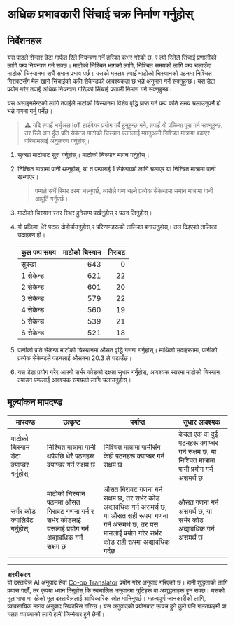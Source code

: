 <!--
CO_OP_TRANSLATOR_METADATA:
{
  "original_hash": "ed0fbd6aed084bfba7d5e2f206968c50",
  "translation_date": "2025-08-27T11:20:55+00:00",
  "source_file": "2-farm/lessons/3-automated-plant-watering/assignment.md",
  "language_code": "ne"
}
-->
# अधिक प्रभावकारी सिंचाई चक्र निर्माण गर्नुहोस्

## निर्देशनहरू

यस पाठले सेन्सर डेटा मार्फत रिले नियन्त्रण गर्ने तरिका कभर गरेको छ, र त्यो रिलेले सिंचाई प्रणालीको लागि पम्प नियन्त्रण गर्न सक्छ। माटोको निश्चित भागको लागि, निश्चित समयको लागि पम्प चलाउँदा माटोको चिस्यानमा सधैं समान प्रभाव पर्छ। यसको मतलब तपाईं माटोको चिस्यानको पठनमा निश्चित गिरावटसँग मेल खाने सिंचाईको कति सेकेन्डको आवश्यकता छ भन्ने अनुमान गर्न सक्नुहुन्छ। यस डेटा प्रयोग गरेर तपाईं अधिक नियन्त्रण गरिएको सिंचाई प्रणाली निर्माण गर्न सक्नुहुन्छ।

यस असाइनमेन्टको लागि तपाईंले माटोको चिस्यानमा विशेष वृद्धि प्राप्त गर्न पम्प कति समय चलाउनुपर्ने हो भन्ने गणना गर्नु पर्नेछ।

> ⚠️ यदि तपाईं भर्चुअल IoT हार्डवेयर प्रयोग गर्दै हुनुहुन्छ भने, तपाईं यो प्रक्रिया पूरा गर्न सक्नुहुन्छ, तर रिले अन हुँदा प्रति सेकेन्ड माटोको चिस्यान पठनलाई म्यानुअली निश्चित मात्रामा बढाएर परिणामलाई अनुकरण गर्नुहोस्।

1. सुक्खा माटोबाट सुरु गर्नुहोस्। माटोको चिस्यान मापन गर्नुहोस्।

1. निश्चित मात्रामा पानी थप्नुहोस्, या त पम्पलाई 1 सेकेन्डको लागि चलाएर या निश्चित मात्रामा पानी खन्याएर।

    > पम्पले सधैं स्थिर दरमा चल्नुपर्छ, त्यसैले पम्प चल्ने प्रत्येक सेकेन्डमा समान मात्रामा पानी आपूर्ति गर्नुपर्छ।

1. माटोको चिस्यान स्तर स्थिर हुनेसम्म पर्खनुहोस् र पठन लिनुहोस्।

1. यो प्रक्रिया धेरै पटक दोहोर्याउनुहोस् र परिणामहरूको तालिका बनाउनुहोस्। तल दिइएको तालिका उदाहरण हो।

    | कुल पम्प समय | माटोको चिस्यान | गिरावट |
    | --- | --: | -: |
    | सुक्खा | 643 |  0 |
    | 1 सेकेन्ड  | 621 | 22 |
    | 2 सेकेन्ड  | 601 | 20 |
    | 3 सेकेन्ड  | 579 | 22 |
    | 4 सेकेन्ड  | 560 | 19 |
    | 5 सेकेन्ड  | 539 | 21 |
    | 6 सेकेन्ड  | 521 | 18 |

1. पानीको प्रति सेकेन्ड माटोको चिस्यानमा औसत वृद्धि गणना गर्नुहोस्। माथिको उदाहरणमा, पानीको प्रत्येक सेकेन्डले पठनलाई औसतमा 20.3 ले घटाउँछ।

1. यस डेटा प्रयोग गरेर आफ्नो सर्भर कोडको दक्षता सुधार गर्नुहोस्, आवश्यक स्तरमा माटोको चिस्यान ल्याउन पम्पलाई आवश्यक समयको लागि चलाउनुहोस्।

## मूल्यांकन मापदण्ड

| मापदण्ड | उत्कृष्ट | पर्याप्त | सुधार आवश्यक |
| -------- | --------- | -------- | ----------------- |
| माटोको चिस्यान डेटा क्याप्चर गर्नुहोस् | निश्चित मात्रामा पानी थपेपछि धेरै पठनहरू क्याप्चर गर्न सक्षम छ | निश्चित मात्रामा पानीसँग केही पठनहरू क्याप्चर गर्न सक्षम छ | केवल एक वा दुई पठनहरू क्याप्चर गर्न सक्षम छ, या निश्चित मात्रामा पानी प्रयोग गर्न असमर्थ छ |
| सर्भर कोड क्यालिब्रेट गर्नुहोस् | माटोको चिस्यान पठनमा औसत गिरावट गणना गर्न र सर्भर कोडलाई यसलाई प्रयोग गर्न अद्यावधिक गर्न सक्षम छ | औसत गिरावट गणना गर्न सक्षम छ, तर सर्भर कोड अद्यावधिक गर्न असमर्थ छ, या औसत सही रूपमा गणना गर्न असमर्थ छ, तर यस मानलाई प्रयोग गरेर सर्भर कोड सही रूपमा अद्यावधिक गर्दछ | औसत गणना गर्न असमर्थ छ, या सर्भर कोड अद्यावधिक गर्न असमर्थ छ |

---

**अस्वीकरण**:  
यो दस्तावेज़ AI अनुवाद सेवा [Co-op Translator](https://github.com/Azure/co-op-translator) प्रयोग गरेर अनुवाद गरिएको छ। हामी शुद्धताको लागि प्रयास गर्छौं, तर कृपया ध्यान दिनुहोस् कि स्वचालित अनुवादमा त्रुटिहरू वा अशुद्धताहरू हुन सक्छ। यसको मूल भाषा मा रहेको मूल दस्तावेज़लाई आधिकारिक स्रोत मानिनुपर्छ। महत्वपूर्ण जानकारीको लागि, व्यावसायिक मानव अनुवाद सिफारिस गरिन्छ। यस अनुवादको प्रयोगबाट उत्पन्न हुने कुनै पनि गलतफहमी वा गलत व्याख्याको लागि हामी जिम्मेवार हुने छैनौं।